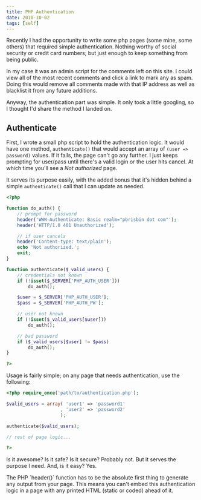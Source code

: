 ```yaml
---
title: PHP Authentication
date: 2010-10-02
tags: [self]
---
```


Recently I had the opportunity to write some php pages (some mine,
some others) that required simple authentication. Nothing worthy of
social security or credit card numbers; but just enough to keep
something from being public.

In my case it was an admin script for the comments left on this
site. I could view all of the most recent comments and click a link
to mark any as spam. Doing this would remove all comments made with
that IP address as well as blacklist it from any future additions.

Anyway, the authentication part was simple. It only took a little
googling, so I thought I'd share the method I landed on.

## Authenticate

First, I wrote a small php script to hold the authentication logic.
It would have one method, `authenticate()` that would accept an
array of `(user => password)` values. If it fails, the page can't
go any further. I just keeps prompting for user/pass until there's
a valid login or the user hits cancel. At which time you'll see a
*Not authorized* page.

It serves its purpose easily, with the added bonus that it's hidden
behind a simple `authenticate()` call that I can update as needed.

```php 
<?php

function do_auth() {
    // prompt for password
    header('WWW-Authenticate: Basic realm="pbrisbin dot com"');
    header('HTTP/1.0 401 Unauthorized');

    // if user cancels
    header('Content-type: text/plain');
    echo 'Not authorized.';
    exit;
}

function authenticate($_valid_users) {
    // credentials not known
    if (!isset($_SERVER['PHP_AUTH_USER']))
        do_auth();

    $user = $_SERVER['PHP_AUTH_USER'];
    $pass = $_SERVER['PHP_AUTH_PW'];

    // user not known
    if (!isset($_valid_users[$user]))
        do_auth();

    // bad password
    if ($_valid_users[$user] != $pass)
        do_auth();
}

?>
```

Usage is fairly simple; on any page that needs authentication, use
the following:

```php 
<?php require_once('path/to/authentication.php');

$valid_users = array( 'user1' => 'password1'
                    , 'user2' => 'password2'
                    );

authenticate($valid_users);

// rest of page logic...

?>
```

Is it awesome? Is it safe? Is it secure? Probably not. But it
serves the purpose I need. And, is it easy? Yes.

<div class="well">
The PHP `header()` function has to be the absolute first thing to
generate any output from your page. This means you can't embed this
authentication logic in a page with any printed HTML (static or
coded) ahead of it.
</div>
